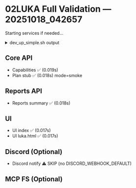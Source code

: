 # 02LUKA Full Validation — 20251018_042657

Starting services if needed...

<details><summary>dev_up_simple.sh output</summary>

```
API:UP
PLAN:DOWN(400)
PATCH:DOWN(ERR)
SMOKE:DOWN(404)
UI Landing:UP
UI Legacy:UP
Open: http://127.0.0.1:5173/apps/landing.html
```
</details>

## Core API

- Capabilities ✅ (0.019s)
- Plan stub ✅ (0.018s) mode=smoke

## Reports API

- Reports summary ✅ (0.018s)

## UI

- UI index ✅ (0.017s)
- UI luka.html ✅ (0.017s)

## Discord (Optional)

- Discord notify ⚠️ SKIP (no DISCORD_WEBHOOK_DEFAULT)

## MCP FS (Optional)


